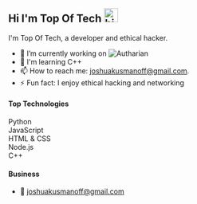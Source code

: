 ## Hi I'm Top Of Tech <img src="https://user-images.githubusercontent.com/1303154/88677602-1635ba80-d120-11ea-84d8-d263ba5fc3c0.gif" width="28px" alt="hi">

I'm Top Of Tech, a developer and ethical hacker.

- 🔭 I’m currently working on ![Autharian](https://github.com/AutharianTeam/Autharian)
- 🌳 I'm learning C++
- 📫 How to reach me: joshuakusmanoff@gmail.com.
- ⚡ Fun fact: I enjoy ethical hacking and networking

#### Top Technologies
Python  
JavaScript  
HTML & CSS  
Node.js  
C++

#### Business
- :email: joshuakusmanoff@gmail.com
